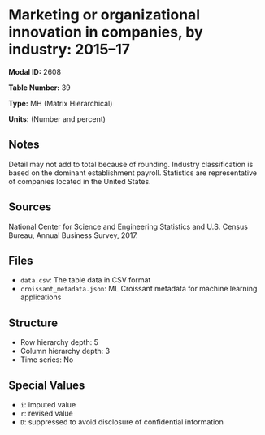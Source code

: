 # Marketing or organizational innovation in companies, by industry: 2015&#8211;17

**Modal ID:** 2608

**Table Number:** 39

**Type:** MH (Matrix Hierarchical)

**Units:** (Number and percent)

## Notes

Detail may not add to total because of rounding. Industry classification is based on the dominant establishment payroll. Statistics are representative of companies located in the United States.

## Sources

National Center for Science and Engineering Statistics and U.S. Census Bureau, Annual Business Survey, 2017.

## Files

- `data.csv`: The table data in CSV format
- `croissant_metadata.json`: ML Croissant metadata for machine learning applications

## Structure

- Row hierarchy depth: 5
- Column hierarchy depth: 3
- Time series: No

## Special Values

- `i`: imputed value
- `r`: revised value
- `D`: suppressed to avoid disclosure of confidential information
